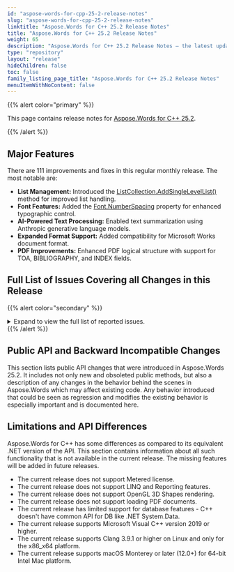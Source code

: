 ```yaml
---
id: "aspose-words-for-cpp-25-2-release-notes"
slug: "aspose-words-for-cpp-25-2-release-notes"
linktitle: "Aspose.Words for C++ 25.2 Release Notes"
title: "Aspose.Words for C++ 25.2 Release Notes"
weight: 65
description: "Aspose.Words for C++ 25.2 Release Notes – the latest updates and fixes."
type: "repository"
layout: "release"
hideChildren: false
toc: false
family_listing_page_title: "Aspose.Words for C++ 25.2 Release Notes"
menuItemWithNoContent: false
---
```


{{% alert color="primary" %}}

This page contains release notes for [Aspose.Words for C++ 25.2](https://www.nuget.org/packages/Aspose.Words.Cpp/25.2.0).

{{% /alert %}}

## Major Features

There are 111 improvements and fixes in this regular monthly release. The most notable are:

- **List Management:** Introduced the [ListCollection.AddSingleLevelList()](https://reference.aspose.com/words/net/aspose.words.lists/listcollection/addsinglelevellist/) method for improved list handling.
- **Font Features:** Added the [Font.NumberSpacing](https://reference.aspose.com/words/net/aspose.words/font/numberspacing/) property for enhanced typographic control.
- **AI-Powered Text Processing:** Enabled text summarization using Anthropic generative language models.
- **Expanded Format Support:** Added compatibility for Microsoft Works document format.
- **PDF Improvements:** Enhanced PDF logical structure with support for TOA, BIBLIOGRAPHY, and INDEX fields.

## Full List of Issues Covering all Changes in this Release

{{% alert color="secondary" %}}
<details><summary>Expand to view the full list of reported issues.</summary>

1. Support MSO properties during import styles
2. Add possibility to summarize text using Claude
3. Consider exposing FontAttr.OpenTypeNumSpacing
4. Allow creating a single level lists through public API
5. Include the NET90 DLL in our NuGet package
6. Consider supporting WPS (Microsoft Works) format in Aspose.Words
7. Support OpenType text shaping
8. DOCX to HTML: Support for preserving HTML comments
9. Support MSO properties during import lists
10. Enable SaveOptions.ProgressCallback when saving to HTML based formats
11. Missing support for wps
12. Missed glyph is rendered, while MS Word renders bullet
13. The distance between characters in Chinese text is smaller than it should be
14. DOC to HtmlFixed conversion issue with text rendering
15. Year from date is lost after DOC to HtmlFixed conversion
16. Year number is missing from rendered document
17. Shape position is incorrect after rendering
18. A Chinese Word is pushed to next line in rendered document
19. Support the "Compress only punctuation" option
20. DOCX to PDF conversion issue with text position
21. A Blank Page & Chinese Text Lines Have different Left position in PDF
22. DOC to HtmlFixed conversion issue with English and Chinese words
23. Incorrect text wrapping applied at the end of line - Chinese Word to PDF
24. Incorrect wrapping of Chinese text
25. Text box content renders partially in PDF
26. Incorrect line wrapping in Chinese text
27. DOCX to PDF: text shifted to next page
28. Chinese text is wrapped improperly and part of content is moved to the next page
29. Chinese text wrapping differs from MS Word
30. DOCX to PDF: Wrong character spacing/positioning upon conversion
31. Incorrect Chinese Text Wrapping causes additional Page in PDF
32. A Chinese punctuation character moves left from its original position in rendered document
33. DOCX to PDF: Wrong character spacing/positioning upon conversion
34. Incorrect text formatting with conversion to PDF
35. Part of content is moved to the next page
36. Japanese text is wrapped incorrectly
37. DOCX to PDF: Text get transfered to new line
38. Double quotation marks move to next line in PDF
39. NullReferenceException is thrown upon rendering document
40. DOCX to PDF: Text is missing from table cell
41. Different paragraph location after conversion to PDF
42. MathML is incorrectly imported
43. PaperSize does not change after setting preferred language to German
44. Incorrect rendering of underline text inside Math Equations
45. Incorrect rendering of underline text if there are mathematical operators in the formula
46. Text underlining is rendered with breaks
47. Output cannot be saved as Html, HtmlFixed, Svg or XamlFixed in LowCode
48. Incorrect image background
49. Add support of ChartDataLabelLocationMode.Absolute
50. Subscript position is incorrect upon rendering OfficeMath
51. Deleted revision lines are not displayed after conversion to PDF
52. Implement import of MSO HTML lists with picture bullets
53. Page size is changed after open/save document
54. Bibliography and Table of Authorities are not properly tagged when saving to PDF
55. Text is wrapped improperly upon rendering
56. Bangla characters are not rendered correctly in output PDF
57. DrawingML to Png conversion issue with bi-directional text
58. Marathi language text renders incorrectly in PDF
59. Bengali text renders incorrectly in PDF
60. NullReferenceException is thrown upon rendering document to image
61. Hidden rows are visible after rendering
62. Paragraphs are not numbered after appending documents with ImportFormatMode.KeepSourceFormatting mode
63. IndexOutOfRangeException is thrown upon rendering document
64. Incorrect row alignment on rtf to docx conversion
65. Auto color is improperly detected in the shape with gradient
66. Text in table cell is wrapped incorrectly and is partially hidden
67. System.DllNotFoundException: Unable to load library HarfBuzz.dll
68. Borders lost after conversion to HTML
69. Font size is changed after importing nodes with ImportFormatMode.KeepSourceFormatting
70. Whitespace is lost while loading HTML
71. REF field formatting is incorrect after updating fields
72. Field formatting is incorrect after updating fields
73. Document comparison shows incorrect revision
74. ExtractPages(0,1) returns two pages in the result document
75. Converting RTF to PDF adds extra blank page
76. NullReferenceException is thrown upon rendering document
77. NullReferenceException is thrown upon converting to PDF
78. NullReferenceException is thrown upon rendering
79. Exception is thrown upon rendering document
80. Upon rendering document Exception is thrown
81. NullReferenceException is thrown upon rendering document to image
82. NullReferenceException is thrown upon rendering document to PDF
83. NullReferenceException upon rendering document
84. NullReferenceException is thrown upon rendering document
85. Korean text is rendered improperly
86. Content shifted to previous page while converting DOCX->HTML->PDF
87. Exception on .NET Standard
88. Table header is shifted left after rendering
89. Images size is incorrect if set resolution in HtmlSaveOptions
90. Paragraph borders are lost after open/save using Aspose.Words
91. List numbering is incorrect after importing HTML
92. Mail Merge incorrect result
93. Overlap text when convert word to PDF - Thai Language
94. Italic text is rendered as regular in OfficeMath
95. Three level thai language rendering issue when converting HTML to PDF format
96. Lao language text renders incorrectly in PDF
97. The formula looks incorrect after exporting to SVG and HtmlFixed
98. Myanmar, Nepali, and Sinhala fonts are not rendered properly in output PDF
99. Thai Font Rendering Problem in Windows
100. A question mark is rendered instead of a non-printable symbol
101. Spacing between heading and content is incorrect after upending document with ImportFormatMode.KeepSourceFormatting mode
102. ZIP file is detected as TEXT by FileFormatUtil.DetectFileFormat
103. SVGZ file is detected as TEXT by FileFormatUtil.DetectFileFormat
104. WMZ file is detected as TEXT by FileFormatUtil.DetectFileFormat
105. EMZ file is detected as TEXT by FileFormatUtil.DetectFileFormat
106. Binary files are detected as TEXT by FileFormatUtil.DetectFileFormat
107. lzma compressed binary archive is detected as TXT by Aspose.Words
108. Order of lists in numbering.xml is different after comparing the same document several times.
109. Numbering inconsistency during appending documents
110. Left indent of list items is changed when Html is appended to DOC
111. FileCorruptedException is thrown upon loading DOCX document

</details>
{{% /alert %}}

## Public API and Backward Incompatible Changes

This section lists public API changes that were introduced in Aspose.Words 25.2. It includes not only new and obsoleted public methods, but also a description of any changes in the behavior behind the scenes in Aspose.Words which may affect existing code. Any behavior introduced that could be seen as regression and modifies the existing behavior is especially important and is documented here.

## Limitations and API Differences

Aspose.Words for C++ has some differences as compared to its equivalent .NET version of the API. This section contains information about all such functionality that is not available in the current release. The missing features will be added in future releases.

- The current release does not support Metered license.
- The current release does not support LINQ and Reporting features.
- The current release does not support OpenGL 3D Shapes rendering.
- The current release does not support loading PDF documents.
- The current release has limited support for database features - C++ doesn't have common API for DB like .NET System.Data.
- The current release supports Microsoft Visual C++ version 2019 or higher.
- The current release supports Clang 3.9.1 or higher on Linux and only for the x86_x64 platform.
- The current release supports macOS Monterey or later (12.0+) for 64-bit Intel Mac platform.
